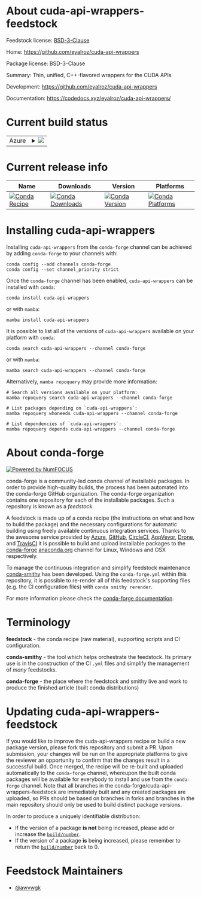 About cuda-api-wrappers-feedstock
=================================

Feedstock license: [BSD-3-Clause](https://github.com/conda-forge/cuda-api-wrappers-feedstock/blob/main/LICENSE.txt)

Home: https://github.com/eyalroz/cuda-api-wrappers

Package license: BSD-3-Clause

Summary: Thin, unified, C++-flavored wrappers for the CUDA APIs

Development: https://github.com/eyalroz/cuda-api-wrappers

Documentation: https://codedocs.xyz/eyalroz/cuda-api-wrappers/

Current build status
====================


<table>
    
  <tr>
    <td>Azure</td>
    <td>
      <details>
        <summary>
          <a href="https://dev.azure.com/conda-forge/feedstock-builds/_build/latest?definitionId=23295&branchName=main">
            <img src="https://dev.azure.com/conda-forge/feedstock-builds/_apis/build/status/cuda-api-wrappers-feedstock?branchName=main">
          </a>
        </summary>
        <table>
          <thead><tr><th>Variant</th><th>Status</th></tr></thead>
          <tbody><tr>
              <td>linux_64_c_compiler_version11cuda_compilernvcccuda_compiler_version11.8cxx_compiler_version11</td>
              <td>
                <a href="https://dev.azure.com/conda-forge/feedstock-builds/_build/latest?definitionId=23295&branchName=main">
                  <img src="https://dev.azure.com/conda-forge/feedstock-builds/_apis/build/status/cuda-api-wrappers-feedstock?branchName=main&jobName=linux&configuration=linux%20linux_64_c_compiler_version11cuda_compilernvcccuda_compiler_version11.8cxx_compiler_version11" alt="variant">
                </a>
              </td>
            </tr><tr>
              <td>linux_64_c_compiler_version13cuda_compilercuda-nvcccuda_compiler_version12.6cxx_compiler_version13</td>
              <td>
                <a href="https://dev.azure.com/conda-forge/feedstock-builds/_build/latest?definitionId=23295&branchName=main">
                  <img src="https://dev.azure.com/conda-forge/feedstock-builds/_apis/build/status/cuda-api-wrappers-feedstock?branchName=main&jobName=linux&configuration=linux%20linux_64_c_compiler_version13cuda_compilercuda-nvcccuda_compiler_version12.6cxx_compiler_version13" alt="variant">
                </a>
              </td>
            </tr><tr>
              <td>win_64_cuda_compilercuda-nvcccuda_compiler_version12.6</td>
              <td>
                <a href="https://dev.azure.com/conda-forge/feedstock-builds/_build/latest?definitionId=23295&branchName=main">
                  <img src="https://dev.azure.com/conda-forge/feedstock-builds/_apis/build/status/cuda-api-wrappers-feedstock?branchName=main&jobName=win&configuration=win%20win_64_cuda_compilercuda-nvcccuda_compiler_version12.6" alt="variant">
                </a>
              </td>
            </tr><tr>
              <td>win_64_cuda_compilernvcccuda_compiler_version11.8</td>
              <td>
                <a href="https://dev.azure.com/conda-forge/feedstock-builds/_build/latest?definitionId=23295&branchName=main">
                  <img src="https://dev.azure.com/conda-forge/feedstock-builds/_apis/build/status/cuda-api-wrappers-feedstock?branchName=main&jobName=win&configuration=win%20win_64_cuda_compilernvcccuda_compiler_version11.8" alt="variant">
                </a>
              </td>
            </tr>
          </tbody>
        </table>
      </details>
    </td>
  </tr>
</table>

Current release info
====================

| Name | Downloads | Version | Platforms |
| --- | --- | --- | --- |
| [![Conda Recipe](https://img.shields.io/badge/recipe-cuda--api--wrappers-green.svg)](https://anaconda.org/conda-forge/cuda-api-wrappers) | [![Conda Downloads](https://img.shields.io/conda/dn/conda-forge/cuda-api-wrappers.svg)](https://anaconda.org/conda-forge/cuda-api-wrappers) | [![Conda Version](https://img.shields.io/conda/vn/conda-forge/cuda-api-wrappers.svg)](https://anaconda.org/conda-forge/cuda-api-wrappers) | [![Conda Platforms](https://img.shields.io/conda/pn/conda-forge/cuda-api-wrappers.svg)](https://anaconda.org/conda-forge/cuda-api-wrappers) |

Installing cuda-api-wrappers
============================

Installing `cuda-api-wrappers` from the `conda-forge` channel can be achieved by adding `conda-forge` to your channels with:

```
conda config --add channels conda-forge
conda config --set channel_priority strict
```

Once the `conda-forge` channel has been enabled, `cuda-api-wrappers` can be installed with `conda`:

```
conda install cuda-api-wrappers
```

or with `mamba`:

```
mamba install cuda-api-wrappers
```

It is possible to list all of the versions of `cuda-api-wrappers` available on your platform with `conda`:

```
conda search cuda-api-wrappers --channel conda-forge
```

or with `mamba`:

```
mamba search cuda-api-wrappers --channel conda-forge
```

Alternatively, `mamba repoquery` may provide more information:

```
# Search all versions available on your platform:
mamba repoquery search cuda-api-wrappers --channel conda-forge

# List packages depending on `cuda-api-wrappers`:
mamba repoquery whoneeds cuda-api-wrappers --channel conda-forge

# List dependencies of `cuda-api-wrappers`:
mamba repoquery depends cuda-api-wrappers --channel conda-forge
```


About conda-forge
=================

[![Powered by
NumFOCUS](https://img.shields.io/badge/powered%20by-NumFOCUS-orange.svg?style=flat&colorA=E1523D&colorB=007D8A)](https://numfocus.org)

conda-forge is a community-led conda channel of installable packages.
In order to provide high-quality builds, the process has been automated into the
conda-forge GitHub organization. The conda-forge organization contains one repository
for each of the installable packages. Such a repository is known as a *feedstock*.

A feedstock is made up of a conda recipe (the instructions on what and how to build
the package) and the necessary configurations for automatic building using freely
available continuous integration services. Thanks to the awesome service provided by
[Azure](https://azure.microsoft.com/en-us/services/devops/), [GitHub](https://github.com/),
[CircleCI](https://circleci.com/), [AppVeyor](https://www.appveyor.com/),
[Drone](https://cloud.drone.io/welcome), and [TravisCI](https://travis-ci.com/)
it is possible to build and upload installable packages to the
[conda-forge](https://anaconda.org/conda-forge) [anaconda.org](https://anaconda.org/)
channel for Linux, Windows and OSX respectively.

To manage the continuous integration and simplify feedstock maintenance
[conda-smithy](https://github.com/conda-forge/conda-smithy) has been developed.
Using the ``conda-forge.yml`` within this repository, it is possible to re-render all of
this feedstock's supporting files (e.g. the CI configuration files) with ``conda smithy rerender``.

For more information please check the [conda-forge documentation](https://conda-forge.org/docs/).

Terminology
===========

**feedstock** - the conda recipe (raw material), supporting scripts and CI configuration.

**conda-smithy** - the tool which helps orchestrate the feedstock.
                   Its primary use is in the construction of the CI ``.yml`` files
                   and simplify the management of *many* feedstocks.

**conda-forge** - the place where the feedstock and smithy live and work to
                  produce the finished article (built conda distributions)


Updating cuda-api-wrappers-feedstock
====================================

If you would like to improve the cuda-api-wrappers recipe or build a new
package version, please fork this repository and submit a PR. Upon submission,
your changes will be run on the appropriate platforms to give the reviewer an
opportunity to confirm that the changes result in a successful build. Once
merged, the recipe will be re-built and uploaded automatically to the
`conda-forge` channel, whereupon the built conda packages will be available for
everybody to install and use from the `conda-forge` channel.
Note that all branches in the conda-forge/cuda-api-wrappers-feedstock are
immediately built and any created packages are uploaded, so PRs should be based
on branches in forks and branches in the main repository should only be used to
build distinct package versions.

In order to produce a uniquely identifiable distribution:
 * If the version of a package **is not** being increased, please add or increase
   the [``build/number``](https://docs.conda.io/projects/conda-build/en/latest/resources/define-metadata.html#build-number-and-string).
 * If the version of a package **is** being increased, please remember to return
   the [``build/number``](https://docs.conda.io/projects/conda-build/en/latest/resources/define-metadata.html#build-number-and-string)
   back to 0.

Feedstock Maintainers
=====================

* [@awvwgk](https://github.com/awvwgk/)

